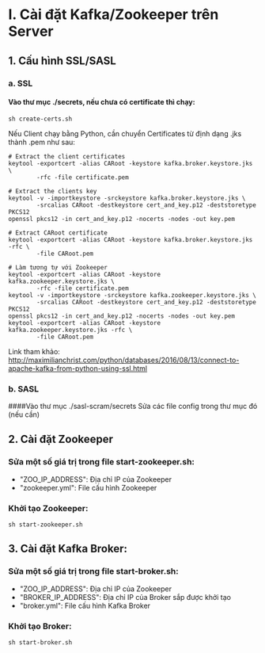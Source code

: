 # I. Cài đặt Kafka/Zookeeper trên Server

## 1. Cấu hình SSL/SASL

### a. SSL
#### Vào thư mục ./secrets, nếu chưa có certificate thì chạy:
```shellscript
sh create-certs.sh
``` 
Nếu Client chạy bằng Python, cần chuyển Certificates từ định dạng .jks thành .pem như sau:
```shellscript
# Extract the client certificates
keytool -exportcert -alias CARoot -keystore kafka.broker.keystore.jks \
        -rfc -file certificate.pem

# Extract the clients key
keytool -v -importkeystore -srckeystore kafka.broker.keystore.jks \
        -srcalias CARoot -destkeystore cert_and_key.p12 -deststoretype PKCS12
openssl pkcs12 -in cert_and_key.p12 -nocerts -nodes -out key.pem

# Extract CARoot certificate
keytool -exportcert -alias CARoot -keystore kafka.broker.keystore.jks -rfc \
        -file CARoot.pem

# Làm tương tự với Zookeeper
keytool -exportcert -alias CARoot -keystore kafka.zookeeper.keystore.jks \
        -rfc -file certificate.pem
keytool -v -importkeystore -srckeystore kafka.zookeeper.keystore.jks \
        -srcalias CARoot -destkeystore cert_and_key.p12 -deststoretype PKCS12
openssl pkcs12 -in cert_and_key.p12 -nocerts -nodes -out key.pem
keytool -exportcert -alias CARoot -keystore kafka.zookeeper.keystore.jks -rfc \
        -file CARoot.pem
``` 
Link tham khảo: http://maximilianchrist.com/python/databases/2016/08/13/connect-to-apache-kafka-from-python-using-ssl.html

### b. SASL
####Vào thư mục ./sasl-scram/secrets
Sửa các file config trong thư mục đó (nếu cần)

## 2. Cài đặt Zookeeper
### Sửa một số giá trị trong file start-zookeeper.sh:
- "ZOO\_IP_ADDRESS": Địa chỉ IP của Zookeeper
- "zookeeper.yml": File cấu hình Zookeeper

### Khởi tạo Zookeeper:
```shellscript
sh start-zookeeper.sh
```  

## 3. Cài đặt Kafka Broker:
### Sửa một số giá trị trong file start-broker.sh:
- "ZOO\_IP_ADDRESS": Địa chỉ IP của Zookeeper
- "BROKER\_IP_ADDRESS": Địa chỉ IP của Broker sắp được khởi tạo
- "broker.yml": File cấu hình Kafka Broker

### Khởi tạo Broker:
```shellscript
sh start-broker.sh
``` 

